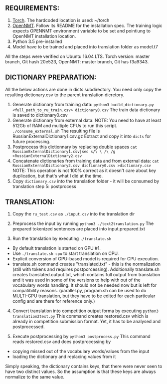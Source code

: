## REQUIREMENTS:

1. [Torch](http://torch.ch/docs/getting-started.html). The hardcoded location is used: ~/torch
2. [OpenNMT](https://github.com/OpenNMT/OpenNMT). Follow its README for the installation spec. The training logic expects OPENNMT environment variable to be set and pointiung to OpenNMT installation location.
3. Python 3.5 pre-installed
4. Model have to be trained and placed into translation folder as model.t7

All the steps were verified on Ubuntu 16.04 LTS. Torch version: master branch, Git hash 20e523, OpenNMT: master branch, Git has f3a9343.


## DICTIONARY PREPARATION:

All the below actions are done in dicts subdirectory. You need only copy the resulting dictionary.csv to the parent translation dicretory.

1. Generate dictionary from training data:
   `python3 build_dictionary.py <full_path_to_ru_train.csv> dictionary0.csv`
   The train data dictionary is saved to dictionary0.csv
2. Generate dictionary from external data:
   NOTE: You need to have at least 512Gb of RAM and multiple CPUs to run this script.
   `./consume_external.sh`
   The resulting file is RussianExternalDictionary1.csv.gz
   Extract and copy it into `dicts` for future processing.
3. Postprocess this dictionnary by replacing double spaces
   `cat RussianExternalDictionary1.csv|sed s/\ \ /\ /g >RussianExternalDictionary2.csv`
4. Concatenate dictionaries from training data and from external data:
   `cat RussianExternalDictionary2.csv dictionary0.csv >dictionary.csv`
   NOTE: This operation is not 100% correct as it doesn't care about key duplication, but that's what I did at the time.
5. Copy `dictionary.csv` into the translation folder - it will be consumed by translation step 5: postprocess

## TRANSLATION:
1. Copy the `ru_test.csv` as `./input.csv` into the translation dir
2. Preprocess the input by running `python3 ./text2translation.py`
The prepared tokenized sentences are placed into input.prepared.txt

3. Run the translation by executing `./translate.sh`
  * By default translation is started on GPU #1.
  * Use `./translate.sh cpu` to start translation on CPU.
  * Explicit conversion of GPU-based model is required for CPU execution.
  * translate.sh command creates "translated.txt" - this is the normalization (still with tokens and requires postporcessing). Additionally translate.sh creates translated.output.txt, which contains full output from translation and it was used in some of the versions to help with out of the vocabulary words handling. It should not be needed now but is left for compatibility reasons.
(parallel.py, program.sh can be used to do MULTI-GPU translation, but they have to be edited for each particular config and are there for reference only.)

4. Convert translation into competition output forma by executing `python3 translation2text.py`
This command creates restored.csv which is already in competition submission format. Yet, it has to be analysed and postprocessed.

5. Execute postprocessing by `python3 postprocess.py`
This command reads restored.csv and does postprocessing by
  * copying missed out of the vocabulary words/values from the input
  * loading the dictionary and replacing values from it

Simply speaking, the dictionary contains keys, that there were never seen to have two distinct values. So the assumption is that these keys are always normalize to the same value.

